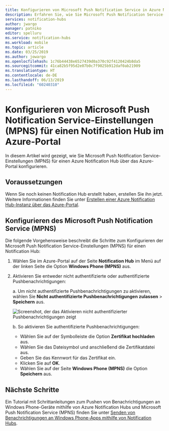 ```yaml
---
title: Konfigurieren von Microsoft Push Notification Service in Azure Notification Hubs | Microsoft-Dokumentation
description: Erfahren Sie, wie Sie Microsoft Push Notification Service-Einstellungen für einen Azure Notification Hub konfigurieren.
services: notification-hubs
author: jwargo
manager: patniko
editor: spelluru
ms.service: notification-hubs
ms.workload: mobile
ms.topic: article
ms.date: 03/25/2019
ms.author: jowargo
ms.openlocfilehash: 1c76b44438e6527439d0a370c92f4120424b8da5
ms.sourcegitcommit: 41ca82b5f95d2e07b0c7f9025b912daf0ab21909
ms.translationtype: HT
ms.contentlocale: de-DE
ms.lasthandoff: 06/13/2019
ms.locfileid: "60240310"
---
```

# <a name="configure-microsoft-push-notification-service-mpns-settings-for-a-notification-hub-in-the-azure-portal"></a>Konfigurieren von Microsoft Push Notification Service-Einstellungen (MPNS) für einen Notification Hub im Azure-Portal
In diesem Artikel wird gezeigt, wie Sie Microsoft Push Notification Service-Einstellungen (MPNS) für einen Azure Notification Hub über das Azure-Portal konfigurieren. 

## <a name="prerequisites"></a>Voraussetzungen
Wenn Sie noch keinen Notification Hub erstellt haben, erstellen Sie ihn jetzt. Weitere Informationen finden Sie unter [Erstellen einer Azure Notification Hub-Instanz über das Azure-Portal](create-notification-hub-portal.md). 

## <a name="configure-microsoft-push-notification-service-mpns"></a>Konfigurieren des Microsoft Push Notification Service (MPNS)

Die folgende Vorgehensweise beschreibt die Schritte zum Konfigurieren der Microsoft Push Notification Service-Einstellungen (MPNS) für einen Notification Hub: 

1. Wählen Sie im Azure-Portal auf der Seite **Notification Hub** im Menü auf der linken Seite die Option **Windows Phone (MPNS)** aus.
1. Aktivieren Sie entweder nicht authentifizierte oder authentifizierte Pushbenachrichtigungen:

   a. Um nicht authentifizierte Pushbenachrichtigungen zu aktivieren, wählen Sie **Nicht authentifizierte Pushbenachrichtigungen zulassen** > **Speichern** aus.

      ![Screenshot, der das Aktivieren nicht authentifizierter Pushbenachrichtigungen zeigt](./media/notification-hubs-windows-phone-get-started/azure-portal-unauth.png)

   b. So aktivieren Sie authentifizierte Pushbenachrichtigungen:
      * Wählen Sie auf der Symbolleiste die Option **Zertifikat hochladen** aus.
      * Wählen Sie das Dateisymbol und anschließend die Zertifikatdatei aus.
      * Geben Sie das Kennwort für das Zertifikat ein.
      * Klicken Sie auf **OK**.
      * Wählen Sie auf der Seite **Windows Phone (MPNS)** die Option **Speichern** aus.

## <a name="next-steps"></a>Nächste Schritte
Ein Tutorial mit Schrittanleitungen zum Pushen von Benachrichtigungen an Windows Phone-Geräte mithilfe von Azure Notification Hubs und Microsoft Push Notification Service (MPNS) finden Sie unter [Senden von Benachrichtigungen an Windows Phone-Apps mithilfe von Notification Hubs](notification-hubs-windows-mobile-push-notifications-mpns.md).

